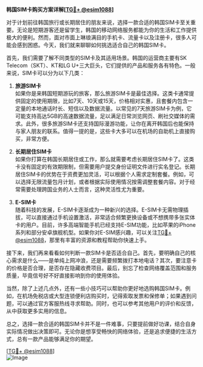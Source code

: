 **韩国SIM卡购买方案详解[[TG💪+ @esim1088](https://t.me/s/esim1088)]**

对于计划前往韩国旅行或长期居住的朋友来说，选择一款合适的韩国SIM卡至关重要。无论是短期游客还是留学生，韩国的移动网络服务都能为你的生活和工作提供极大的便利。然而，面对市面上琳琅满目的手机卡、流量卡以及注册卡，很多人可能会感到困惑。今天，我们就来聊聊如何挑选适合自己的韩国SIM卡。

首先，我们需要了解不同类型的SIM卡及其适用场景。韩国的运营商主要有SK Telecom（SKT）、KT和LG U+三大巨头，它们提供的产品和服务各有特色。一般来说，SIM卡可以分为以下几类：

1. **旅游SIM卡**  
   如果你是来韩国短期游玩的旅客，那么旅游SIM卡是最佳选择。这类卡通常提供固定的使用期限，比如7天、10天或15天，价格相对实惠，且套餐内包含一定量的本地通话时长、短信以及数据流量。以常见的7天旅游SIM卡为例，它可能支持高达5GB的高速数据流量，足以满足日常浏览网页、刷社交媒体的需求。此外，很多旅游SIM卡还支持国际漫游功能，让你在离开韩国后也能保持与家人朋友的联系。值得一提的是，这些卡大多可以在机场的自助机上直接购买，非常方便。

2. **长期居住SIM卡**  
   如果你打算在韩国长期居住或工作，那么就需要考虑长期居住SIM卡了。这类卡没有固定的有效期限制，但需要用户提交身份证明文件进行实名登记。长期居住SIM卡的优势在于资费更加灵活，可以根据个人需求定制套餐。例如，可以选择无限流量包月计划，或者根据实际使用情况按需调整套餐内容。对于经常需要处理跨国业务的人士而言，这种灵活性尤为重要。

3. **E-SIM卡**  
   随着科技的发展，E-SIM卡逐渐成为一种新兴的选择。E-SIM卡无需物理插拔，可以直接通过手机设置激活，非常适合频繁更换设备或不想携带多张实体卡的用户。目前，许多高端智能手机已经支持E-SIM功能，比如苹果的iPhone系列和部分安卓旗舰机型。如果你对E-SIM感兴趣，可以关注[TG💪+ @esim1088](https://t.me/s/esim1088)，那里有丰富的资源和教程帮助你快速上手。

接下来，我们再来看看如何判断一款SIM卡是否适合自己。首先，要明确自己的核心需求是什么——是单纯上网冲浪，还是需要频繁拨打本地电话？其次，要注意卡的价格是否合理，是否存在隐藏收费项目。最后，别忘了检查网络覆盖范围和服务质量，毕竟信号好不好直接影响到你的使用体验。

当然，除了上述几点外，还有一些小技巧可以帮助你更好地选购韩国SIM卡。例如，在机场免税店或大型连锁便利店购买时，记得索取发票和保修单；如果遇到问题，可以通过官方客服热线寻求帮助。同时，也可以参考其他用户的评价和反馈，从中获取更多实用的信息。

总之，选择一款合适的韩国SIM卡并不是一件难事，只要提前做好功课，结合自身实际情况做出决策即可。无论你是想享受畅快的网络体验，还是追求便捷的生活方式，总有一款产品能够满足你的期望。

[[TG💪+ @esim1088](https://t.me/s/esim1088)]  
![Image](https://i.postimg.cc/4NQfJmqS/Snipaste-2025-05-13-00-14-12.png)